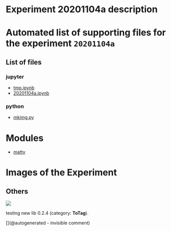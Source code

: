 # Experiment 20201104a description





# Automated list of supporting files for the __experiment `20201104a`__

## List of files

### jupyter

* [tmp.ipynb](/tmp.ipynb)
* [20201104a.ipynb](/matty/20201104a/20201104a.ipynb)


### python

* [mkimg.py](/matty/20201104a/mkimg.py)





# Modules

* [matty](/matty/)




# Images of the Experiment

## Others

![](/matty/20201104a/Test.jpg)

testing new lib 0.2.4 (category: __ToTag__).










[](@autogenerated - invisible comment)